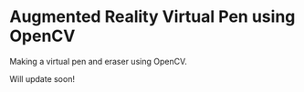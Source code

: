 # Augmented Reality Virtual Pen using OpenCV

Making a virtual pen and eraser using OpenCV.

Will update soon!